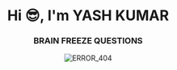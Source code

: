 <h1 align="center">Hi 😎, I'm YASH KUMAR</h1>
<h3 align="center"><b>BRAIN FREEZE QUESTIONS</b></h3>
<div align="center">
<img src ="https://media.giphy.com/media/jp9EULSQCYyDkrmAX9/giphy.gif" alt ="ERROR_404"  align ="center"></img>
</div>
<!-- yash --> 

